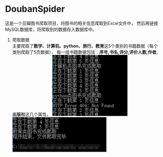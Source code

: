 # DoubanSpider
这是一个豆瓣图书爬取项目，将图书的相关信息爬取到Excel文件中，
然后再链接MySQL数据库，将爬取到的数据存入数据库中。  
1. 爬取数据  
主要爬取了**数学、计算机、python、旅行、教育**这5个类别的书籍数据（每个类别爬取了5页数据），
每一组书籍数据包括：**序号,书名,评分,评价人数,作者,出版社**这几个属性。
![正在下载](./Pictures/downloading.png "downloading")  
![完成下载](./Pictures/downloaded.png "downloaded")